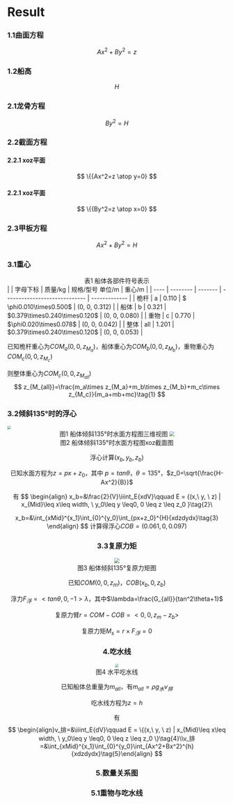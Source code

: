 # Result

### 1.1曲面方程

$$
Ax^2+By^2=z
$$

### 1.2船高

$$
H
$$

### 2.1龙骨方程

$$
By^2=H
$$

### 2.2截面方程

#### 	2.2.1 xoz平面

$$
\{{Ax^2=z \atop y=0}
$$

#### 	2.2.1 xoz平面

$$
\{{By^2=z \atop x=0}
$$

### 2.3甲板方程

$$
Ax^2+By^2=H
$$

### 3.1重心

<center>表1 船体各部件符号表示</center>
|      | 字母下标 | 质量/kg | 规格/型号 单位/m              | 重心/m        |
| ---- | -------- | ------- | ----------------------------- | ------------- |
| 桅杆 | a        | 0.110   | $ \phi0.010\times0.500$       | (0, 0, 0.312) |
| 船体 | b        | 0.321   | $0.379\times0.240\times0.120$ | (0, 0, 0.080) |
| 重物 | c        | 0.770   | $\phi0.020\times0.078$        | (0, 0, 0.042) |
| 整体 | all      | 1.201   | $0.379\times0.240\times0.120$ | (0, 0, 0.053) |

已知桅杆重心为$COM_a(0,0,z_{M_a})$，船体重心为$COM_b(0,0,z_{M_b})$，重物重心为$COM_c(0,0,z_{M_c})$

则整体重心为$COM_c(0,0,z_{M_{all}})$
$$
z_{M_{all}}=\frac{m_a\times z_{M_a}+m_b\times z_{M_b}+m_c\times z_{M_c}}{m_a+mb+mc}\tag{1}
$$

### 3.2倾斜135°时的浮心

<img src="F:\机器人学院资料\Homework\MADE_Project\MADE_PRO_1_Boat Design\答辩待用图片\135°水面.jpg" style="zoom:50%;" />

<center>图1 船体倾斜135°时水面方程图三维视图
<img src="F:\机器人学院资料\Homework\MADE_Project\MADE_PRO_1_Boat Design\答辩待用图片\135°xoz平面图.png" style="zoom: 67%;" />


<center>图2 船体倾斜135°时水面方程图xoz截面图

浮心计算$(x_b, y_b, z_b)$

已知水面方程为$z=px+z_0$，其中 $p=tan\theta$，$\theta=135°$，$z_0=\sqrt{\frac{H-Ax^2}{B}}$

有
$$
\begin{align}
x_b=&\frac{2}{V}\iiint_E{xdV}\qquad E = \{(x,\ y, \ z) | x_{Mid}\leq x\leq width, \ y_0\leq y \leq0, 0 \leq z \leq z_0 \}\tag{2}\\

x_b=&\int_{xMid}^{x_1}\int_{0}^{y_0}\int_{px+z_0}^{H}{xdzdydx}\tag{3}
\end{align}
$$
计算得浮心$COB=(0.061, 0, 0.097)$

### 3.3复原力矩

<img src="F:\机器人学院资料\Homework\MADE_Project\MADE_PRO_1_Boat Design\答辩待用图片\135°复原力矩图.png" style="zoom: 80%;" />

<center>图3 船体倾斜135°复原力矩图

已知$COM(0,0,z_m)$，$COB(x_b,0,z_b)$

浮力$F_浮=<tan\theta,0,-1>\lambda$，其中$\lambda=\frac{G_{all}}{tan^2\theta+1}$

复原力臂$r=COM-COB=<0,0,z_m-z_b>$

复原力矩$M_s=r\times F_浮=0$

### 4.吃水线

<img src="F:\机器人学院资料\Homework\MADE_Project\MADE_PRO_1_Boat Design\答辩待用图片\水平吃水线.png" style="zoom: 50%;" />

<center>图4 水平吃水线

已知船体总重量为$m_{all}$，有$m_{all}=\rho g_水 v_排$

吃水线方程为$z=h$

有
$$
\begin{align}v_排=&\iiint_E{dV}\qquad E = \{(x,\ y, \ z) | x_{Mid}\leq x\leq width, \ y_0\leq y \leq0, 0 \leq z \leq z_0 \}\tag{4}\\v_排=&\int_{xMid}^{x_1}\int_{0}^{y_0}\int_{Ax^2+Bx^2}^{h}{xdzdydx}\tag{5}\end{align}
$$

### 5.数量关系图

### 5.1重物与吃水线

